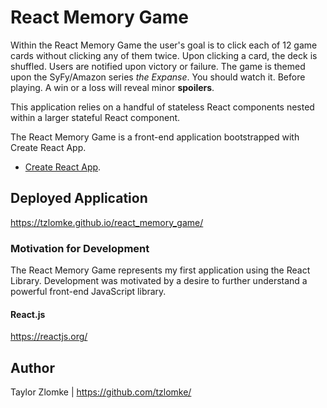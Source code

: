 # React Memory Game
Within the React Memory Game the user's goal is to click each of 12 game cards without clicking any of them twice. Upon clicking a card, the deck is shuffled. Users are notified upon victory or failure. The game is themed upon the SyFy/Amazon series _the Expanse_. You should watch it. Before playing. A win or a loss will reveal minor **spoilers**.

This application relies on a handful of stateless React components nested within a larger stateful React component.

The React Memory Game is a front-end application bootstrapped with Create React App.
- [Create React App](https://github.com/facebook/create-react-app).

## Deployed Application
https://tzlomke.github.io/react_memory_game/

### Motivation for Development
The React Memory Game represents my first application using the React Library. Development was motivated by a desire to further understand a powerful front-end JavaScript library.

#### React.js
https://reactjs.org/

## Author
Taylor Zlomke | https://github.com/tzlomke/
